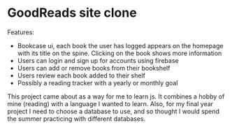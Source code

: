# GoodReads site clone

Features:
- Bookcase ui, each book the user has logged appears on the homepage with its title on the spine. Clicking on the book shows more information
- Users can login and sign up for accounts using firebase
- Users can add or remove books from their bookshelf
- Users review each book added to their shelf
- Possibly a reading tracker with a yearly or monthly goal

This project came about as a way for me to learn js. It combines a hobby of mine (reading) with a language I wanted to learn.
Also, for my final year project I need to choose a database to use, and so thought I would spend the summer practicing with different databases.